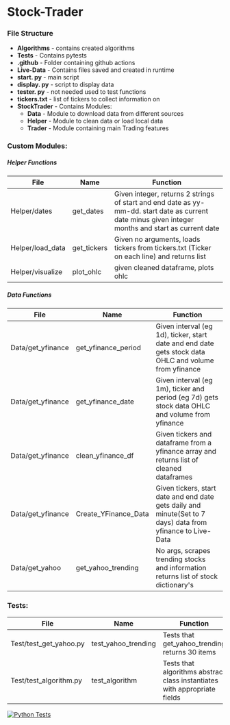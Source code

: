 # Stock-Trader

### File Structure
* **Algorithms** - contains created algorithms
* **Tests** - Contains pytests
* **.github** - Folder containing github actions
* **Live-Data** - Contains files saved and created in runtime   
* **start. py** - main script    
* **display. py** - script to display data
* **tester. py** - not needed used to test functions
* **tickers.txt** - list of tickers to collect information on     
* **StockTrader** - Contains Modules:
    * **Data** - Module to download data from different sources    
    * **Helper** - Module to clean data or load local data     
    * **Trader** - Module containing main Trading features 

### Custom Modules:
##### Helper Functions
<table>
    <thead>
        <tr>
            <th>File</th>
            <th>Name</th>
            <th>Function</th>
        </tr>
    </thead>
    <tbody>
        <tr>
            <td>Helper/dates</td>
            <td>get_dates</td>
            <td>Given integer, returns 2 strings of start and end date as yy-mm-dd. start date as current date minus given integer months and start as current date</td>
        </tr>
        <tr>
            <td>Helper/load_data</td>
            <td>get_tickers</td>
            <td>Given no arguments, loads tickers from tickers.txt (Ticker on each line) and returns list</td>
        </tr>
        <tr>
            <td>Helper/visualize</td>
            <td>plot_ohlc</td>
            <td>given cleaned dataframe, plots ohlc</td>
        </tr>
    </tbody>
</table>

##### Data Functions
<table>
    <thead>
        <tr>
            <th>File</th>
            <th>Name</th>
            <th>Function</th>
        </tr>
    </thead>
    <tbody>
        <tr>
            <td>Data/get_yfinance</td>
            <td>get_yfinance_period</td>
            <td>Given interval (eg 1d), ticker, start date and end date gets stock data OHLC and volume from yfinance</td>
        </tr>
        <tr>
            <td>Data/get_yfinance</td>
            <td>get_yfinance_date</td>
            <td>Given interval (eg 1m), ticker and period (eg 7d) gets stock data OHLC and volume from yfinance</td>
        </tr>
        <tr>
            <td>Data/get_yfinance</td>
            <td>clean_yfinance_df</td>
            <td>Given tickers and dataframe from a yfinance array and returns list of cleaned dataframes</td>
        </tr>
        <tr>
            <td>Data/get_yfinance</td>
            <td>Create_YFinance_Data</td>
            <td>Given tickers, start date and end date gets daily and minute(Set to 7 days) data from yfinance to Live-Data</td>
        </tr>
        <tr>
            <td>Data/get_yahoo</td>
            <td>get_yahoo_trending</td>
            <td>No args, scrapes trending stocks and information returns list of stock dictionary's</td>
        </tr>
    </tbody>
</table>




### Tests:
<table>
    <thead>
        <tr>
            <th>File</th>
            <th>Name</th>
            <th>Function</th>
        </tr>
    </thead>
    <tbody>
        <tr>
            <td>Test/test_get_yahoo.py</td>
            <td>test_yahoo_trending</td>
            <td>Tests that get_yahoo_trending returns 30 items</td>
        </tr>
        <tr>
            <td>Test/test_algorithm.py</td>
            <td>test_algorithm</td>
            <td>Tests that algorithms abstract class instantiates with appropriate fields</td>
        </tr>
    </tbody>
</table>


[![Python Tests](https://github.com/HarryLudemann/Stock-Trader/actions/workflows/python-package.yml/badge.svg)](https://github.com/HarryLudemann/Stock-Trader/actions/workflows/python-package.yml)